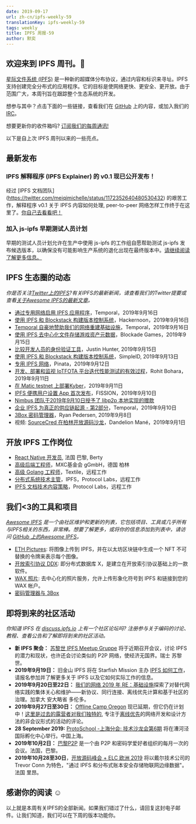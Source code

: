 ```yaml
---
date: 2019-09-17
url: zh-cn/ipfs-weekly-59
translationKey: ipfs-weekly-59
tags: weekly
title: IPFS 周报-59
author: 默奕
---
```


## 欢迎来到 IPFS 周刊。👋

[星际文件系统 (IPFS)](https://ipfs.io/) 是一种新的超媒体分布协议，通过内容和标识来寻址。IPFS 支持创建完全分布式的应用程序。它的目标是使网络更快、更安全、更开放。由于范围广大，本周刊旨在跟踪整个生态系统的开发。

想参与其中？点击下面的一些链接，查看我们在 [GitHub](https://github.com/ipfs) 上的内容，或加入我们的 [IRC](https://riot.im/app/#/room/#ipfs:matrix.org)。
 
想要更新你的收件箱吗? [订阅我们的每周通讯!](https://tinyletter.com/ipfsnewsletter)

以下是自上次 IPFS 周刊以来的一些亮点。


## 最新发布

### IPFS 解释程序 (IPFS Explainer) 的 v0.1 现已公开发布！
经过 [IPFS 文档团队]
(https://twitter.com/meiqimichelle/status/1172352640480530432) 的艰苦工作，解释程序 v0.1 关于 IPFS 内容如何处理,  peer-to-peer 网络怎样工作终于在这里了。[你自己去看看吧！](https://docs.ipfs.io/introduction/how-ipfs-works/)

### 加入 js-ipfs 早期测试人员计划
早期的测试人员计划允许在生产中使用 js-ipfs 的工作组自愿帮助测试 js-ipfs 发布候选版本，以确保没有可能影响生产系统的退化出现在最终版本中。[请继续阅读了解更多信息。](https://github.com/ipfs/js-ipfs/blob/master/doc/EARLY_TESTERS.md)


## IPFS 生态圈的动态
*你是否关注[Twitter上的IPFS](https://twitter.com/IPFSbot)?有关IPFS的最新新闻，请查看我们的Twitter提要或查看[关于Awesome IPFS的最新文章](https://awesome.ipfs.io/articles/)。*

+ [通过专用网络启用 IPFS 应用程序](https://medium.com/temporal-cloud/enable-ipfs-applications-through-private-networks-28f98ea7358f)，Temporal，2019年9月16日
+ [使用 IPFS 和 Blockstack 构建版本控制系统]((https://hackernoon.com/tutorial-build-a-versioning-system-on-ipfs-77lvx2geh))，Hackernoon，2019年9月16日
+ [Temporal 自豪地赞助我们的网络重建基础设施](https://medium.com/temporal-cloud/temporal-proudly-sponsoring-our-networks-re-infrastructures-a9ba8418224e)，Temporal，2019年9月16日
+ [使用 IPFS 去中心化文件存储游戏资产元数据](https://medium.com/blockadegames/using-ipfs-distributed-file-storage-for-game-asset-metadata-aac4478e3063)，Blockade Games，2019年9月15日
+ [比较开发人员的身份验证工具](https://dev.to/polluterofminds/comparing-authentication-tools-for-developers-47a2)，Justin Hunter, 2019年9月15日
+ [使用 IPFS 和 Blockstack 构建版本控制系统](https://medium.com/simpleid-dev-tools/build-a-versioning-system-with-ipfs-and-blockstack-5992e34b1bd2)，SimpleID, 2019年9月13日
+ [专用 IPFS 网络](https://medium.com/pinata/dedicated-ipfs-networks-c692d53f938d)，Pinata，2019年9月12日
+ [开发、部署和监视 IoTFOTA 平台迭代性能测试的有效过程](https://www.asvin.io/news/an-efficient-procedure-to-develop-deploy-and-monitor-iterative-performance-tests-for-iot-fota-platform/)，Rohit Bohara，2019年9月11日
+ [在 Matic testnet 上部署Kyber](https://medium.com/@batatsar/deploying-kyber-on-the-matic-testnet-8d1bc49ffc41)，2019年9月11日
+ [IPFS 便携用户设置 App 首次发布](https://blog.fission.codes/ipfs-user-settings-app/)，FISSION，2019年9月10日
+ [Nimbus 团队于2019年9月10日授予了 libp2p 本地实现的赠款](https://our.status.im/nimbus-team-awarded-grant-for-a-native-implementation-of-libp2p/)
+ [企业 IPFS 为真正的供应链起源 - 第2部分](https://medium.com/temporal-cloud/enterprise-ipfs-for-true-supply-chain-provenance-part-2-e18b07f20b80)，Temporal，2019年9月10日
+ [3Box 密码管理器](https://medium.com/@ryanpedersen42/password-manager-with-3box-b6d6decf9fd1)，Ryan Pedersen, 2019年9月8日
+ 视频: [SourceCred 在柏林开放源码沙龙](https://www.youtube.com/watch?v=fK0vjRq-4oI)，Dandelion Mané，2019年9月1日


## 开放 IPFS 工作岗位

+ [React Native 开发员](https://berty.tech/jobs/react-native-developer/), 法国 巴黎, Berty
+ [高级后端工程师](https://www.golangprojects.com/golang-go-job-dcr-Senior-Backend-Engineer-Berlin-MXC-Foundation-gGmbH.html)，MXC基金会 gGmbH，德国 柏林
+ [高级 Golang 工程师](https://www.golangprojects.com/golang-go-job-def-Senior-Golang-Engineer-Remote-Textile.html)，Textile，远程工作
+ [分布式系统技术主管](https://jobs.lever.co/protocol/9283f9b0-de64-4e1f-a221-5d02b0202198)，IPFS，Protocol Labs，远程工作
+ [IPFS 文档技术内容策略](https://jobs.lever.co/protocol/e7db2c84-afd7-44a4-9a27-449c751d8289)，Protocol Labs，远程工作


## 我们<3的工具和项目
*[Awesome IPFS](https://awesome.ipfs.io/) 是一个由社区维护和更新的列表，它包括项目、工具或几乎所有与IPFS相关的东西，非常棒。想要了解更多，或将你的信息添加到列表中，请访问 [GitHub 上的Awesome IPFS](https://github.com/ipfs/awesome-ipfs)。*

+ [ETH Pictures](https://eth.pictures/): 将图像上传到 IPFS，并在以太坊区块链中生成一个 NFT 不可替换的令牌来表示每个图像。
+ [开放索引协议 DDX](https://www.youtube.com/watch?v=AR8O0vnYQxs&feature=youtu.be): 即分布式数据库 X，是建立在开放索引协议基础上的一款软件。
+ [WAX 照片](https://photo.wax.gg/): 去中心化的照片服务，允许上传形象化符号到 IPFS 和链接到您的 WAX 帐户。
+ [密码管理器与 3Box](https://medium.com/@ryanpedersen42/password-manager-with-3box-b6d6decf9fd1)


## 即将到来的社区活动
*你知道 IPFS 在 [discuss.ipfs.io](https://discuss.ipfs.io/) 上有一个社区论坛吗? 注册参与关于编码的讨论、教程、查看公告和了解即将到来的社区活动。*


+ **新 IPFS 聚会：** [苏黎世 IPFS Meetup Gruppe](https://www.meetup.com/Zurich-IPFS-Meetup-Gruppe/) 将于近期召开会议，讨论 IPFS 的潜力和现状，也许还会讨论类似的 P2P 网络，使经济无国界。瑞士 苏黎世。
+ **2019年9月19日：** 旧金山 IPFS 将在 Starfish Mission 主办 [IPFS 如何工作](https://www.meetup.com/San-Francisco-IPFS/events/264171146/)，请报名参加并了解更多关于 IPFS 以及它如何实际工作的信息。
+ **2019年9月20日至22日：** [我们的网络 2019 年 RE：基础设施](https://ournetworks.ca/)探索了对替代网络实践的集体关心和维护——新协议、同行连接、离线优先计算和基于社区的治理。加拿大 安大略省 多伦多。
+ **2019年9月27日至30日：** [Offline Camp Oregon](http://offlinefirst.org/camp/reschedule) 现已延期，但它仍在计划中！[这里是过去的露营者对我们独特的](https://youtu.be/FNtpPW_7H1k), 专注于[离线优先](http://offlinefirst.org/)的网络开发和设计方法的非会议形式的活动的评论。
+ **28 September 2019:** [ProtoSchool -上海分会: 技术沙龙会第6期](https://www.meetup.com/Shanghai-Decentralized-Systems-Meetup-Group/events/264683729/) 将在漕河泾国际孵化中心举行。中国上海。
+ **2019年10月2日：** [巴黎P2P](https://p2p.paris/en/) 是一个由 P2P 和密码学爱好者组织的每月一次的会议。法国，巴黎。
+ **2019年10月28至30日**，[开放源码峰会 + ELC 欧洲 2019](https://osseu19.sched.com/event/TLD8) 将以戴尔技术公司的 Trevor Conn 为特色，"通过 IPFS 和分布式账本安全存储物联网边缘数据"。法国 里昂。


## 感谢你的阅读 ☺️

以上就是本周有关IPFS的全部新闻。如果我们错过了什么，请回复这封电子邮件。让我们知道，我们可以在下周的版本功能你。
